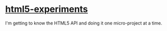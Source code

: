 # [html5-experiments](https://silentsniperoo.github.io/html5-experiments/)

I'm getting to know the HTML5 API and doing it one micro-project at a time.
